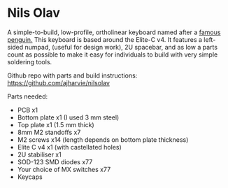 # Nils Olav
A simple-to-build, low-profile, ortholinear keyboard named after a [famous penguin.](https://en.wikipedia.org/wiki/Nils_Olav) This keyboard is based around the Elite-C v4. It features a left-sided numpad, (useful for design work), 2U spacebar, and as low a parts count as possible to make it easy for individuals to build with very simple soldering tools.

Github repo with parts and build instructions: https://github.com/ajharvie/nilsolav

Parts needed:
* PCB x1
* Bottom plate x1 (I used 3 mm steel)
* Top plate x1 (1.5 mm thick)
* 8mm M2 standoffs x7
* M2 screws x14 (length depends on bottom plate thickness)
* Elite C v4 x1 (with castellated holes)
* 2U stabiliser x1
* SOD-123 SMD diodes x77
* Your choice of MX switches x77
* Keycaps
